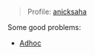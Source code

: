 > Profile: [anicksaha](https://www.lintcode.com/user/anicksaha)

Some good problems:

- [Adhoc](https://github.com/anicksaha/uplift/blob/master/codes-lintcode/md-files/problems.md#adhoc)




